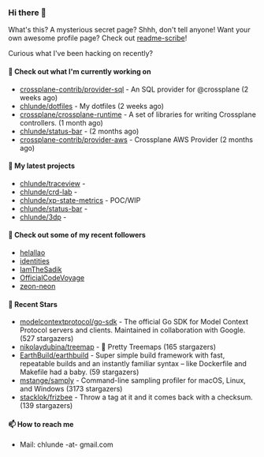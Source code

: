 ### Hi there 👋

What's this? A mysterious secret page? Shhh, don't tell anyone!
Want your own awesome profile page? Check out [readme-scribe](https://github.com/muesli/readme-scribe)!

Curious what I've been hacking on recently?

#### 👷 Check out what I'm currently working on

- [crossplane-contrib/provider-sql](https://github.com/crossplane-contrib/provider-sql) - An SQL provider for @crossplane (2 weeks ago)
- [chlunde/dotfiles](https://github.com/chlunde/dotfiles) - My dotfiles (2 weeks ago)
- [crossplane/crossplane-runtime](https://github.com/crossplane/crossplane-runtime) - A set of libraries for writing Crossplane controllers. (1 month ago)
- [chlunde/status-bar](https://github.com/chlunde/status-bar) -  (2 months ago)
- [crossplane-contrib/provider-aws](https://github.com/crossplane-contrib/provider-aws) - Crossplane AWS Provider (2 months ago)

#### 🌱 My latest projects

- [chlunde/traceview](https://github.com/chlunde/traceview) - 
- [chlunde/crd-lab](https://github.com/chlunde/crd-lab) - 
- [chlunde/xp-state-metrics](https://github.com/chlunde/xp-state-metrics) - POC/WIP
- [chlunde/status-bar](https://github.com/chlunde/status-bar) - 
- [chlunde/3dp](https://github.com/chlunde/3dp) - 



#### 👯 Check out some of my recent followers

- [helallao](https://github.com/helallao)
- [identities](https://github.com/identities)
- [IamTheSadik](https://github.com/IamTheSadik)
- [OfficialCodeVoyage](https://github.com/OfficialCodeVoyage)
- [zeon-neon](https://github.com/zeon-neon)

#### 🌟 Recent Stars

- [modelcontextprotocol/go-sdk](https://github.com/modelcontextprotocol/go-sdk) - The official Go SDK for Model Context Protocol servers and clients. Maintained in collaboration with Google. (527 stargazers)
- [nikolaydubina/treemap](https://github.com/nikolaydubina/treemap) - 🍬 Pretty Treemaps (165 stargazers)
- [EarthBuild/earthbuild](https://github.com/EarthBuild/earthbuild) - Super simple build framework with fast, repeatable builds and an instantly familiar syntax – like Dockerfile and Makefile had a baby. (59 stargazers)
- [mstange/samply](https://github.com/mstange/samply) - Command-line sampling profiler for macOS, Linux, and Windows (3173 stargazers)
- [stacklok/frizbee](https://github.com/stacklok/frizbee) - Throw a tag at it and it comes back with a checksum. (139 stargazers)

#### 📫 How to reach me

- Mail: chlunde -at- gmail.com
